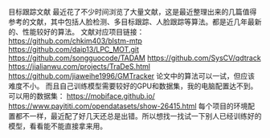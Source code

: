 目标跟踪文献
最近花了不少时间浏览了大量文献，这是最近整理出来的几篇值得参考的文献，其中包括人脸检测、多目标跟踪、人脸跟踪等算法。都是近几年最新的、性能较好的算法。
文献对应项目链接：
https://github.com/chkim403/blstm-mtp
https://github.com/daip13/LPC_MOT.git
https://github.com/songguocode/TADAM
https://github.com/SysCV/qdtrack
https://jialianwu.com/projects/TraDeS.html
https://github.com/jiaweihe1996/GMTracker
论文中的算法可以一试，但应该难度不小。
而且自己训练模型需要较好的GPU和数据集，我的电脑配置达不到。
可以用的数据集：
https://mobiface.github.io/
https://www.payititi.com/opendatasets/show-26415.html
每个项目的环境配置都不一样，最近配了好几天还总是出错。所以想找一找试一下别人已经训练好的模型，看看能不能直接拿来用。
